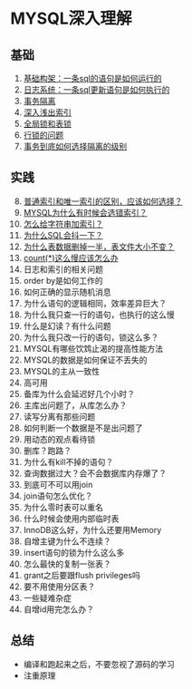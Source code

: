 # MYSQL深入理解

## 基础

1. [基础构架：一条sql的语句是如何运行的](./Easy/一条SQL语句是如何执行的.md)
2. [日志系统：一条sql更新语句是如何执行的](./Easy/一条SQL更新语句是如何执行的.md)
3. [事务隔离](./Easy/事务隔离.md)
4. [深入浅出索引](./Easy/索引.md)
6. [全局锁和表锁](./Easy/全局锁和表锁.md)
7. [行锁的问题](./Easy/行锁.md)
8. [事务到底如何选择隔离的级别](./Easy/事务详解.md)

## 实践

8. [普通索引和唯一索引的区别，应该如何选择？](./Practice/普通索引和唯一索引的区别.md)
10. [MYSQL为什么有时候会选错索引？](./Practice/为什么选错索引.md)
11. [怎么给字符串加索引？](./Practice/字符串索引.md)
12. [为什么SQL会抖一下？](./Practice/Mysql难复现的变慢.md)
13. [为什么表数据删掉一半，表文件大小不变？](./Practice/数据库空间回收.md)
14. [count(*)这么慢应该怎么办](./Practice/count().md)
15. 日志和索引的相关问题
16. order by是如何工作的
17. 如何正确的显示随机消息
18. 为什么语句的逻辑相同，效率差异巨大？
19. 为什么我只查一行的语句，也执行的这么慢
20. 什么是幻读？有什么问题
21. 为什么我只改一行的语句，锁这么多？
22. MYSQL有哪些饮鸩止渴的提高性能方法
23. MYSQL的数据是如何保证不丢失的
24. MYSQL的主从一致性
25. 高可用
26. 备库为什么会延迟好几个小时？
27. 主库出问题了，从库怎么办？
28. 读写分离有那些问题
29. 如何判断一个数据是不是出问题了
30. 用动态的观点看待锁
31. 删库？跑路？
32. 为什么有kill不掉的语句？
33. 查询数据过大？会不会数据库内存爆了？
34. 到底可不可以用join
35. join语句怎么优化？
36. 为什么零时表可以重名
37. 什么时候会使用内部临时表
38. InnoDB这么好，为什么还要用Memory
39. 自增主键为什么不连续？
40. insert语句的锁为什么这么多
41. 怎么最快的复制一张表？
42. grant之后要跟flush privileges吗
43. 要不用使用分区表？
44. 一些疑难杂症
45. 自增id用完怎么办？

## 总结

+ 编译和跑起来之后，不要忽视了源码的学习
+ 注重原理